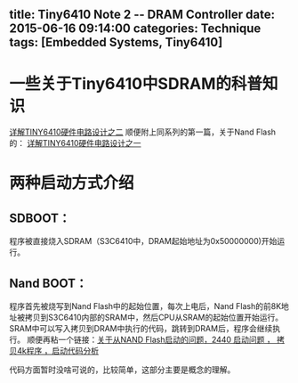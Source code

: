 title: Tiny6410 Note 2 -- DRAM Controller
date: 2015-06-16 09:14:00
categories: Technique
tags: [Embedded Systems, Tiny6410]
---

# 一些关于Tiny6410中SDRAM的科普知识
[详解TINY6410硬件电路设计之二](http://www.eepw.com.cn/article/268241.htm)
顺便附上同系列的第一篇，关于Nand Flash的：
[详解TINY6410硬件电路设计之一](http://www.eepw.com.cn/article/267639.htm)
<!-- more -->

# 两种启动方式介绍
## SDBOOT：
程序被直接烧入SDRAM（S3C6410中，DRAM起始地址为0x50000000)开始运行。
## Nand BOOT：
程序首先被烧写到Nand Flash中的起始位置，每次上电后，Nand Flash的前8K地址被拷贝到S3C6410内部的SRAM中，然后CPU从SRAM的起始位置开始运行。SRAM中可以写入拷贝到DRAM中执行的代码，跳转到DRAM后，程序会继续执行。
顺便再粘一个链接：[关于从NAND Flash启动的问题，2440 启动问题 ， 拷贝4k程序 ，启动代码分析](http://blog.csdn.net/lanmanck/article/details/4194016)

代码方面暂时没啥可说的，比较简单，这部分主要是概念的理解。
